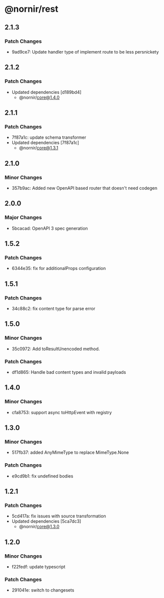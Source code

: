 # @nornir/rest

## 2.1.3

### Patch Changes

- 9ad9ce7: Update handler type of implement route to be less persnickety

## 2.1.2

### Patch Changes

- Updated dependencies [d189bd4]
  - @nornir/core@1.4.0

## 2.1.1

### Patch Changes

- 7f87a1c: update schema transformer
- Updated dependencies [7f87a1c]
  - @nornir/core@1.3.1

## 2.1.0

### Minor Changes

- 357b9ac: Added new OpenAPI based router that doesn't need codegen

## 2.0.0

### Major Changes

- 5bcacad: OpenAPI 3 spec generation

## 1.5.2

### Patch Changes

- 6344e35: fix for additionalProps configuration

## 1.5.1

### Patch Changes

- 34c88c2: fix content type for parse error

## 1.5.0

### Minor Changes

- 35c0972: Add toResultUnencoded method.

### Patch Changes

- df1d865: Handle bad content types and invalid payloads

## 1.4.0

### Minor Changes

- cfa8753: support async toHttpEvent with registry

## 1.3.0

### Minor Changes

- 517fb37: added AnyMimeType to replace MimeType.None

### Patch Changes

- e9cd9b1: fix undefined bodies

## 1.2.1

### Patch Changes

- 5cd417a: fix issues with source transformation
- Updated dependencies [5ca7dc3]
  - @nornir/core@1.3.0

## 1.2.0

### Minor Changes

- f22fedf: update typescript

### Patch Changes

- 291041e: switch to changesets
